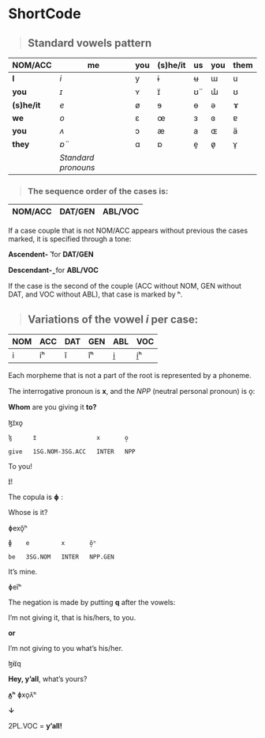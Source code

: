 # ShortCode
> ## Standard vowels pattern
|NOM/ACC|me|you|(s)he/it|us|you|them
|-|-|-|-|-|-|-
|**I**|*i*|y|ɨ|ʉ|ɯ|u|
|**you**|*ɪ*|ʏ|ɪ̈|ʊ̈|ɯ̽|ʊ
|**(s)he/it**|*e*|ø|ɘ|ɵ|ə|ɤ
|**we**|*o*|ɛ|œ|ɜ|ɞ|ɐ
|**you**|*ʌ*|ɔ|æ|a|ɶ|ä
|**they**|*ɒ̈*|ɑ|ɒ|e̞|ø̞|ɤ̞
||*Standard pronouns*

>### The sequence order of the cases is:
|NOM/ACC|DAT/GEN|ABL/VOC
|-|-|-

If a case couple that is not NOM/ACC appears without previous the cases marked, it is specified through a tone:

**Ascendent- ̆**  for **DAT/GEN**

**Descendant- ̯**  for **ABL/VOC**

If the case is the second of the couple (ACC without NOM, GEN without DAT, and VOC without ABL), that case is marked by ʰ.
>## Variations of the vowel *i* per case:
|NOM|ACC|DAT|GEN|ABL|VOC
|-|-|-|-|-|-
|i|iʰ|ĭ|ĭʰ|i̯|i̯ʰ

Each morpheme that is not a part of the root is represented by a phoneme.

The interrogative pronoun is **x**, and the *NPP* (neutral personal pronoun) is o̞:

**Whom** are you giving it **to?**

ɮɪ̈xo̞

```ɮ      ɪ̈                 x       o̞```

```give   1SG.NOM-3SG.ACC   INTER   NPP```

To you!

ɪ̆!

The copula is **ɸ** :

Whose is it?

ɸexŏ̞ʰ

```ɸ    e         x       ŏ̞ʰ```

```be   3SG.NOM   INTER   NPP.GEN```

It’s mine.

ɸeĭʰ

The negation is made by putting **q** after the vowels:

I’m not giving it, that is his/hers, to you.

**or**

I’m not giving to you what’s his/her.

ɮɨɪ̈q

**Hey, y’all**, what’s yours?

**ʌ̯ʰ** ɸxo̞ʌ̆ʰ

**↓**

2PL.VOC = **y’all!**
